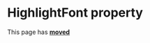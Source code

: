 # HighlightFont property #

This page has [**moved**](https://lib-docs.delphidabbler.com/HotLabel/2/API/TPJHotLabel-HighlightFont)
